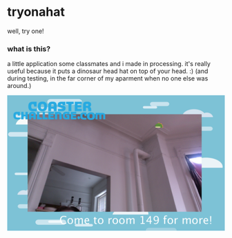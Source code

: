 # tryonahat
well, try one!

### what is this?
a little application some classmates and i made in processing.
it's really useful because it puts a dinosaur head hat on top of your head. :)
(and during testing, in the far corner  of my aparment when no one else was around.)

![ScreenShot](https://raw.githubusercontent.com/sheminusminus/tryonahat/master/Screen%20Shot%202016-05-10%20at%201.32.21%20PM.png)

